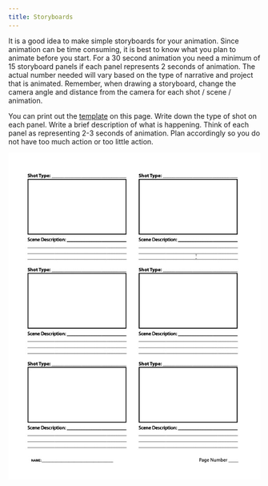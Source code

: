 ```yaml
---
title: Storyboards
---
```


It is a good idea to make simple storyboards for your animation. Since animation can be time consuming, it is best to know what you plan to animate before you start. For a 30 second animation you need a minimum of 15 storyboard panels if each panel represents 2 seconds of animation. The actual number needed will vary based on the type of narrative and project that is animated. Remember, when drawing a storyboard, change the camera angle and distance from the camera for each shot / scene / animation.

You can print out the [template](storyboard-template.pdf) on this page. Write down the type of shot on each panel. Write a brief description of what is happening. Think of each panel as representing 2-3 seconds of animation. Plan accordingly so you do not have too much action or too little action.

[![Storyboard Template](storyboard-template.jpg)](storyboard-template.pdf)
